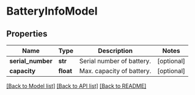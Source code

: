 # BatteryInfoModel

## Properties
Name | Type | Description | Notes
------------ | ------------- | ------------- | -------------
**serial_number** | **str** | Serial number of battery. | [optional] 
**capacity** | **float** | Max. capacity of battery. | [optional] 

[[Back to Model list]](../README.md#documentation-for-models) [[Back to API list]](../README.md#documentation-for-api-endpoints) [[Back to README]](../README.md)

